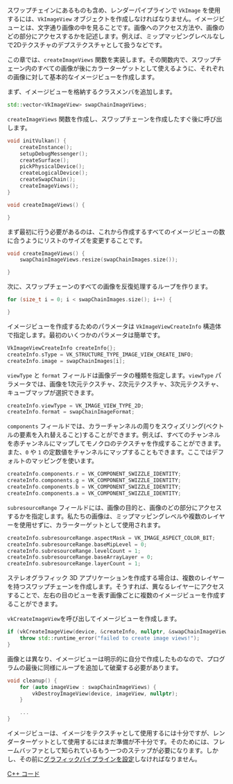 スワップチェインにあるものも含め、レンダーパイプラインで `VkImage` を使用するには、`VkImageView` オブジェクトを作成しなければなりません。イメージビューとは、文字通り画像の中を見ることです。画像へのアクセス方法や、画像のどの部分にアクセスするかを記述します。例えば、ミップマッピングレベルなしで2Dテクスチャのデプステクスチャとして扱うなどです。

この章では、`createImageViews` 関数を実装します。その関数内で、スワップチェーン内のすべての画像が後にカラーターゲットとして使えるように、それぞれの画像に対して基本的なイメージビューを作成します。

まず、イメージビューを格納するクラスメンバを追加します。

```c++
std::vector<VkImageView> swapChainImageViews;
```

`createImageViews` 関数を作成し、スワップチェーンを作成したすぐ後に呼び出します。

```c++
void initVulkan() {
    createInstance();
    setupDebugMessenger();
    createSurface();
    pickPhysicalDevice();
    createLogicalDevice();
    createSwapChain();
    createImageViews();
}

void createImageViews() {

}
```

まず最初に行う必要があるのは、これから作成するすべてのイメージビューの数に合うようにリストのサイズを変更することです。

```c++
void createImageViews() {
    swapChainImageViews.resize(swapChainImages.size());

}
```

次に、スワップチェーンのすべての画像を反復処理するループを作ります。

```c++
for (size_t i = 0; i < swapChainImages.size(); i++) {

}
```

イメージビューを作成するためのパラメータは `VkImageViewCreateInfo` 構造体で指定します。最初のいくつかのパラメータは簡単です。

```c++
VkImageViewCreateInfo createInfo{};
createInfo.sType = VK_STRUCTURE_TYPE_IMAGE_VIEW_CREATE_INFO;
createInfo.image = swapChainImages[i];
```

`viewType` と `format` フィールドは画像データの種類を指定します。`viewType` パラメータでは、画像を1次元テクスチャ、2次元テクスチャ、3次元テクスチャ、キューブマップが選択できます。

```c++
createInfo.viewType = VK_IMAGE_VIEW_TYPE_2D;
createInfo.format = swapChainImageFormat;
```

`components` フィールドでは、カラーチャンネルの周りをスウィズリング(ベクトルの要素を入れ替えること)することができます。例えば、すべてのチャンネルを赤チャンネルにマップしてモノクロのテクスチャを作成することができます。また、`0` や `1` の定数値をチャンネルにマップすることもできます。ここではデフォルトのマッピングを使います。

```c++
createInfo.components.r = VK_COMPONENT_SWIZZLE_IDENTITY;
createInfo.components.g = VK_COMPONENT_SWIZZLE_IDENTITY;
createInfo.components.b = VK_COMPONENT_SWIZZLE_IDENTITY;
createInfo.components.a = VK_COMPONENT_SWIZZLE_IDENTITY;
```

`subresourceRange` フィールドには、画像の目的と、画像のどの部分にアクセスするかを指定します。私たちの画像は、ミップマッピングレベルや複数のレイヤーを使用せずに、カラーターゲットとして使用されます。

```c++
createInfo.subresourceRange.aspectMask = VK_IMAGE_ASPECT_COLOR_BIT;
createInfo.subresourceRange.baseMipLevel = 0;
createInfo.subresourceRange.levelCount = 1;
createInfo.subresourceRange.baseArrayLayer = 0;
createInfo.subresourceRange.layerCount = 1;
```

ステレオグラフィック 3D アプリケーションを作成する場合は、複数のレイヤーを持つスワップチェーンを作成します。そうすれば、異なるレイヤーにアクセスすることで、左右の目のビューを表す画像ごとに複数のイメージビューを作成することができます。

`vkCreateImageView`を呼び出してイメージビューを作成します。

```c++
if (vkCreateImageView(device, &createInfo, nullptr, &swapChainImageViews[i]) != VK_SUCCESS) {
    throw std::runtime_error("failed to create image views!");
}
```

画像とは異なり、イメージビューは明示的に自分で作成したものなので、プログラムの最後に同様にループを追加して破棄する必要があります。

```c++
void cleanup() {
    for (auto imageView : swapChainImageViews) {
        vkDestroyImageView(device, imageView, nullptr);
    }

    ...
}
```

イメージビューは、イメージをテクスチャとして使用するには十分ですが、レンダーターゲットとして使用するにはまだ準備が不十分です。そのためには、フレームバッファとして知られているもう一つのステップが必要になります。しかし、その前に[グラフィックパイプラインを設定](!ja/三角形を描く/グラフィックスパイプラインの基礎/はじめに)しなければなりません。

[C++ コード](/code/07_image_views.cpp)

